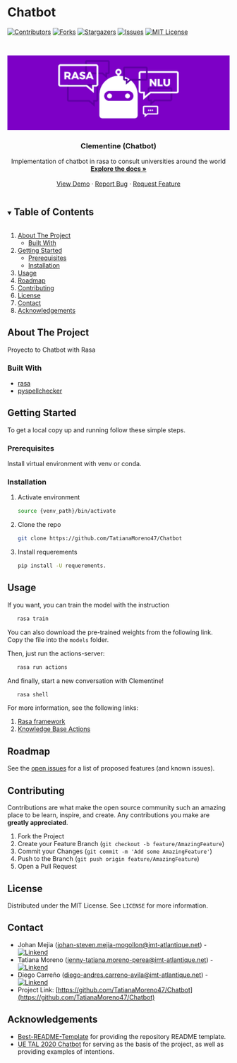 # Chatbot

[![Contributors][contributors-shield]][contributors-url]
[![Forks][forks-shield]][forks-url]
[![Stargazers][stars-shield]][stars-url]
[![Issues][issues-shield]][issues-url]
[![MIT License][license-shield]][license-url]
<!-- [![LinkedIn][linkedin-shield]][linkedin-url] -->


<!-- PROJECT LOGO -->
<br />
<p align="center">
  <a href="https://github.com/TatianaMoreno47/Chatbot">
    <img src="logo.png" alt="Logo" width="720" >
  </a>

  <h3 align="center"> Clementine (Chatbot) </h3>

  <p align="center">
    Implementation of chatbot in rasa to consult universities around the world
    <br />
    <a href="https://github.com/TatianaMoreno47/Chatbot"><strong>Explore the docs »</strong></a>
    <br />
    <br />
    <a href="https://github.com/TatianaMoreno47/Chatbot/blob/Main/demo.mp4">View Demo</a>
    ·
    <a href="https://github.com/TatianaMoreno47/Chatbot/issues">Report Bug</a>
    ·
    <a href="https://github.com/TatianaMoreno47/Chatbot/issues">Request Feature</a>
  </p>
</p>


<!-- TABLE OF CONTENTS -->
<details open="open">
  <summary><h2 style="display: inline-block">Table of Contents</h2></summary>
  <ol>
    <li>
      <a href="#about-the-project">About The Project</a>
      <ul>
        <li><a href="#built-with">Built With</a></li>
      </ul>
    </li>
    <li>
      <a href="#getting-started">Getting Started</a>
      <ul>
        <li><a href="#prerequisites">Prerequisites</a></li>
        <li><a href="#installation">Installation</a></li>
      </ul>
    </li>
    <li><a href="#usage">Usage</a></li>
    <li><a href="#roadmap">Roadmap</a></li>
    <li><a href="#contributing">Contributing</a></li>
    <li><a href="#license">License</a></li>
    <li><a href="#contact">Contact</a></li>
    <li><a href="#acknowledgements">Acknowledgements</a></li>
  </ol>
</details>

<!-- ABOUT THE PROJECT -->
## About The Project
Proyecto to Chatbot with Rasa

### Built With
* [rasa](https://rasa.com/)
* [pyspellchecker](https://pyspellchecker.readthedocs.io/en/latest/quickstart.html)

<!-- GETTING STARTED -->
## Getting Started
To get a local copy up and running follow these simple steps.

### Prerequisites
Install virtual environment with venv or conda.

### Installation

1. Activate environment
	```sh
   source {venv_path}/bin/activate
   ```
1. Clone the repo
   ```sh
   git clone https://github.com/TatianaMoreno47/Chatbot
   ```
2. Install requerements
   ```sh
   pip install -U requerements.
   ```

<!-- USAGE EXAMPLES -->
## Usage
If you want, you can train the model with the instruction
```sh
   rasa train
   ```
You can also download the pre-trained weights from the following link. Copy the file into the `models` folder. 

Then, just run the actions-server:
```sh
   rasa run actions
   ```
And finally, start a new conversation with Clementine!
```sh
   rasa shell
   ```

For more information, see the following links:

1. [Rasa framework](https://rasa.com/)
2. [Knowledge Base Actions](https://rasa.com/docs/action-server/knowledge-bases/)

<!-- ROADMAP -->
## Roadmap

See the [open issues](https://github.com/TatianaMoreno47/Chatbot/issues) for a list of proposed features (and known issues).


<!-- CONTRIBUTING -->
## Contributing

Contributions are what make the open source community such an amazing place to be learn, inspire, and create. Any contributions you make are **greatly appreciated**.

1. Fork the Project
2. Create your Feature Branch (`git checkout -b feature/AmazingFeature`)
3. Commit your Changes (`git commit -m 'Add some AmazingFeature'`)
4. Push to the Branch (`git push origin feature/AmazingFeature`)
5. Open a Pull Request

<!-- LICENSE -->
## License

Distributed under the MIT License. See `LICENSE` for more information.



<!-- CONTACT -->
## Contact
* Johan Mejia (johan-steven.mejia-mogollon@imt-atlantique.net) - [![Linkend][linkedin-shield]][linkedin-url-1]
* Tatiana Moreno (jenny-tatiana.moreno-perea@imt-atlantique.net) - [![Linkend][linkedin-shield]][linkedin-url-2]
* Diego Carreño (diego-andres.carreno-avila@imt-atlantique.net) - [![Linkend][linkedin-shield]][linkedin-url-3]
* Project Link: [https://github.com/TatianaMoreno47/Chatbot](https://github.com/TatianaMoreno47/Chatbot)


<!-- ACKNOWLEDGEMENTS -->
## Acknowledgements
* [Best-README-Template](https://github.com/othneildrew/Best-README-Template) for providing the repository README template. 
* [UE TAL 2020 Chatbot](https://github.com/valeporti/imt_chatbot) for serving as the basis of the project, as well as providing examples of intentions.

<!-- MARKDOWN LINKS & IMAGES -->
<!-- https://www.markdownguide.org/basic-syntax/#reference-style-links -->
[contributors-shield]: https://img.shields.io/github/contributors/TatianaMoreno47/Chatbot.svg?style=for-the-badge
[contributors-url]: https://github.com/TatianaMoreno47/Chatbot/network/contributors
[forks-shield]: https://img.shields.io/github/forks/TatianaMoreno47/Chatbot.svg?style=for-the-badge
[forks-url]: https://github.com/TatianaMoreno47/Chatbot/network/members
[stars-shield]: https://img.shields.io/github/stars/TatianaMoreno47/Chatbot.svg?style=for-the-badge
[stars-url]: https://github.com/TatianaMoreno47/Chatbot/stargazers
[issues-shield]: https://img.shields.io/github/issues/TatianaMoreno47/Chatbot.svg?style=for-the-badge
[issues-url]: https://github.com/TatianaMoreno47/Chatbot/issues
[license-shield]: https://img.shields.io/github/license/TatianaMoreno47/Chatbot.svg?style=for-the-badge
[license-url]: https://github.com/TatianaMoreno47/Chatbot/blob/master/LICENSE.txt
[linkedin-shield]: https://img.shields.io/badge/-LinkedIn-black.svg?style=for-the-badge&logo=linkedin&colorB=555

[linkedin-url-1]: https://www.linkedin.com/in/johansmm/
[linkedin-url-2]: https://www.linkedin.com/in/tatiana-moreno-perea/
[linkedin-url-3]: https://www.linkedin.com/in/diego-andres-carre%C3%B1o-49b2ab157/
